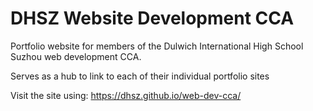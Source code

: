 # DHSZ Website Development CCA
Portfolio website for members of the Dulwich International High School Suzhou web development CCA.

Serves as a hub to link to each of their individual portfolio sites

Visit the site using: https://dhsz.github.io/web-dev-cca/